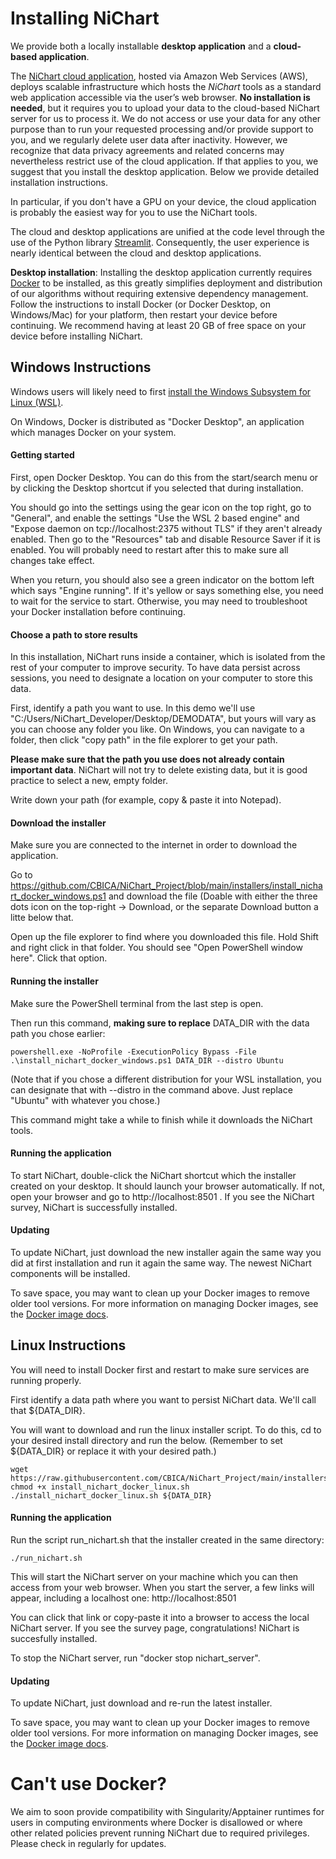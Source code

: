 # Installing NiChart

We provide both a locally installable **desktop application** and a **cloud-based application**.

The [NiChart cloud application](https://neuroimagingchart.com/portal), hosted via Amazon Web Services (AWS), deploys scalable infrastructure which hosts the *NiChart* tools as a standard web application accessible via the user’s web browser. **No installation is needed**, but it requires you to upload your data to the cloud-based NiChart server for us to process it. We do not access or use your data for any other purpose than to run your requested processing and/or provide support to you, and we regularly delete user data after inactivity. However, we recognize that data privacy agreements and related concerns may nevertheless restrict use of the cloud application. If that applies to you, we suggest that you install the desktop application. Below we provide detailed installation instructions.

In particular, if you don't have a GPU on your device, the cloud application is probably the easiest way for you to use the NiChart tools.

The cloud and desktop applications are unified at the code level through the use of the Python library [Streamlit](https://streamlit.io). Consequently, the user experience is nearly identical between the cloud and desktop applications.

**Desktop installation**: Installing the desktop application currently requires [Docker](https://www.docker.com/get-started/) to be installed, as this greatly simplifies deployment and distribution of our algorithms without requiring extensive dependency management. Follow the instructions to install Docker (or Docker Desktop, on Windows/Mac) for your platform, then restart your device before continuing. We recommend having at least 20 GB of free space on your device before installing NiChart.


## Windows Instructions

Windows users will likely need to first [install the Windows Subsystem for Linux (WSL)](https://learn.microsoft.com/en-us/windows/wsl/install). 

On Windows, Docker is distributed as "Docker Desktop", an application which manages Docker on your system. 

#### Getting started

First, open Docker Desktop. You can do this from the start/search menu or by clicking the Desktop shortcut if you selected that during installation.

You should go into the settings using the gear icon on the top right, go to "General", and enable the settings "Use the WSL 2 based engine" and "Expose daemon on tcp://localhost:2375 without TLS" if they aren't already enabled. Then go to the "Resources" tab and disable Resource Saver if it is enabled. You will probably need to restart after this to make sure all changes take effect. 

When you return, you should also see a green indicator on the bottom left which says "Engine running". If it's yellow or says something else, you need to wait for the service to start. Otherwise, you may need to troubleshoot your Docker installation before continuing. 

#### Choose a path to store results

In this installation, NiChart runs inside a container, which is isolated from the rest of your computer to improve security. To have data persist across sessions, you need to designate a location on your computer to store this data.

First, identify a path you want to use. In this demo we'll use "C:/Users/NiChart_Developer/Desktop/DEMODATA", but yours will vary as you can choose any folder you like. On Windows, you can navigate to a folder, then click "copy path" in the file explorer to get your path.

**Please make sure that the path you use does not already contain important data**. NiChart will not try to delete existing data, but it is good practice to select a new, empty folder.

Write down your path (for example, copy & paste it into Notepad).

#### Download the installer
Make sure you are connected to the internet in order to download the application.

Go to https://github.com/CBICA/NiChart_Project/blob/main/installers/install_nichart_docker_windows.ps1 and download the file (Doable with either the three dots icon on the top-right -> Download, or the separate Download button a litte below that.

Open up the file explorer to find where you downloaded this file. Hold Shift and right click in that folder. You should see "Open PowerShell window here". Click that option.

#### Running the installer

Make sure the PowerShell terminal from the last step is open.

Then run this command, **making sure to replace** DATA_DIR with the data path you chose earlier:
```
powershell.exe -NoProfile -ExecutionPolicy Bypass -File .\install_nichart_docker_windows.ps1 DATA_DIR --distro Ubuntu
```
(Note that if you chose a different distribution for your WSL installation, you can designate that with --distro in the command above. Just replace "Ubuntu" with whatever you chose.)

This command might take a while to finish while it downloads the NiChart tools.

#### Running the application

To start NiChart, double-click the NiChart shortcut which the installer created on your desktop. It should launch your browser automatically. If not, open your browser and go to http://localhost:8501 . If you see the NiChart survey, NiChart is successfully installed.

#### Updating

To update NiChart, just download the new installer again the same way you did at first installation and run it again the same way. The newest NiChart components will be installed. 

To save space, you may want to clean up your Docker images to remove older tool versions. For more information on managing Docker images, see the [Docker image docs](https://docs.docker.com/reference/cli/docker/image/).

## Linux Instructions

You will need to install Docker first and restart to make sure services are running properly.

First identify a data path where you want to persist NiChart data. We'll call that ${DATA_DIR}.

You will want to download and run the linux installer script. To do this, cd to your desired install directory and run the below. (Remember to set ${DATA_DIR} or replace it with your desired path.)

```
wget https://raw.githubusercontent.com/CBICA/NiChart_Project/main/installers/install_nichart_docker_linux.sh
chmod +x install_nichart_docker_linux.sh
./install_nichart_docker_linux.sh ${DATA_DIR}
```

#### Running the application

Run the script run_nichart.sh that the installer created in the same directory:

```
./run_nichart.sh
```

This will start the NiChart server on your machine which you can then access from your web browser.
When you start the server, a few links will appear, including a localhost one: http://localhost:8501 

You can click that link or copy-paste it into a browser to access the local NiChart server. If you see the survey page, congratulations! NiChart is succesfully installed.

To stop the NiChart server, run "docker stop nichart_server". 

#### Updating

To update NiChart, just download and re-run the latest installer.

To save space, you may want to clean up your Docker images to remove older tool versions. For more information on managing Docker images, see the [Docker image docs](https://docs.docker.com/reference/cli/docker/image/).

# Can't use Docker?
We aim to soon provide compatibility with Singularity/Apptainer runtimes for users in computing environments where Docker is disallowed or where other related policies prevent running NiChart due to required privileges. Please check in regularly for updates.
